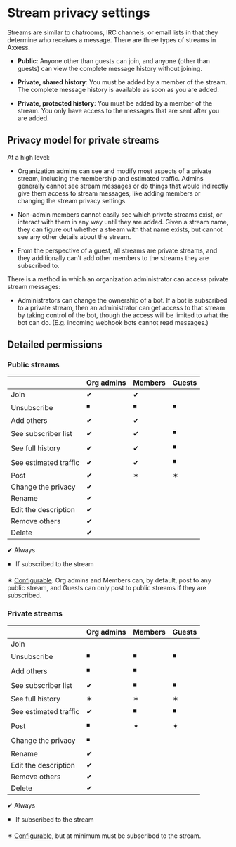 # Stream privacy settings

Streams are similar to chatrooms, IRC channels, or email lists in that they
determine who receives a message. There are three types of streams in Axxess.

* **Public**: Anyone other than guests can join, and anyone (other
  than guests) can view the complete message history without joining.

* **Private, shared history**: You must be added by a member of the stream. The
  complete message history is available as soon as you are added.

* **Private, protected history**: You must be added by a member of the
  stream. You only have access to the messages that are sent after you are added.

## Privacy model for private streams

At a high level:

* Organization admins can see and modify most aspects of a private stream,
  including the membership and estimated traffic. Admins generally cannot see stream
  messages or do things that would indirectly give them access to stream
  messages, like adding members or changing the stream privacy settings.

* Non-admin members cannot easily see which private streams exist, or interact with
  them in any way until they are added. Given a stream name, they can figure
  out whether a stream with that name exists, but cannot see any other
  details about the stream.

* From the perspective of a guest, all streams are private streams, and they
  additionally can't add other members to the streams they are subscribed to.

There is a method in which an organization administrator can access
private stream messages:

* Administrators can change the ownership of a bot. If a bot is subscribed
  to a private stream, then an administrator can get access to that stream by
  taking control of the bot, though the access will be limited to what the
  bot can do. (E.g. incoming webhook bots cannot read messages.)

## Detailed permissions

### Public streams

|                       | Org admins | Members   | Guests
|---                    |---         |---        |---
| Join                  | &#10004;   | &#10004;  |
| Unsubscribe           | &#9726;    | &#9726;   | &#9726;
| Add others            | &#10004;   | &#10004;  |
| See subscriber list   | &#10004;   | &#10004;  | &#9726;
| See full history      | &#10004;   | &#10004;  | &#9726;
| See estimated traffic | &#10004;   | &#10004;  | &#9726;
| Post                  | &#10004;   | &#10038;  | &#10038;
| Change the privacy    | &#10004;   |           |
| Rename                | &#10004;   |           |
| Edit the description  | &#10004;   |           |
| Remove others         | &#10004;   |           |
| Delete                | &#10004;   |           |

&#10004; Always

&#9726; &nbsp; If subscribed to the stream

&#10038; [Configurable](/help/stream-sending-policy).  Org admins and
Members can, by default, post to any public stream, and Guests can
only post to public streams if they are subscribed.

### Private streams


|                       | Org admins | Members   | Guests
|---                    |---         |---        |---
| Join                  |            |           |
| Unsubscribe           | &#9726;    | &#9726;   | &#9726;
| Add others            | &#9726;    | &#9726;   |
| See subscriber list   | &#10004;   | &#9726;   | &#9726;
| See full history      | &#10038;   | &#10038;  | &#10038;
| See estimated traffic | &#10004;   | &#9726;   | &#9726;
| Post                  | &#9726;    | &#10038;  | &#10038;
| Change the privacy    | &#9726;    |           |
| Rename                | &#10004;   |           |
| Edit the description  | &#10004;   |           |
| Remove others         | &#10004;   |           |
| Delete                | &#10004;   |           |

&#10004; Always

&#9726; &nbsp; If subscribed to the stream

&#10038; [Configurable](/help/stream-sending-policy), but at minimum
must be subscribed to the stream.
